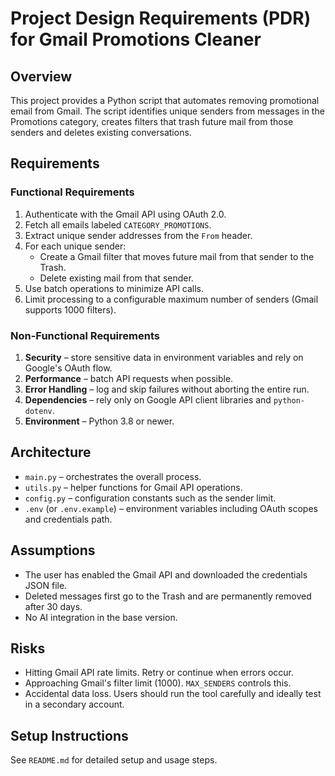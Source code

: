 # Project Design Requirements (PDR) for Gmail Promotions Cleaner

## Overview
This project provides a Python script that automates removing promotional email from Gmail. The script identifies unique senders from messages in the Promotions category, creates filters that trash future mail from those senders and deletes existing conversations.

## Requirements
### Functional Requirements
1. Authenticate with the Gmail API using OAuth 2.0.
2. Fetch all emails labeled `CATEGORY_PROMOTIONS`.
3. Extract unique sender addresses from the `From` header.
4. For each unique sender:
   - Create a Gmail filter that moves future mail from that sender to the Trash.
   - Delete existing mail from that sender.
5. Use batch operations to minimize API calls.
6. Limit processing to a configurable maximum number of senders (Gmail supports 1000 filters).

### Non-Functional Requirements
1. **Security** – store sensitive data in environment variables and rely on Google's OAuth flow.
2. **Performance** – batch API requests when possible.
3. **Error Handling** – log and skip failures without aborting the entire run.
4. **Dependencies** – rely only on Google API client libraries and `python-dotenv`.
5. **Environment** – Python 3.8 or newer.

## Architecture
- `main.py` – orchestrates the overall process.
- `utils.py` – helper functions for Gmail API operations.
- `config.py` – configuration constants such as the sender limit.
- `.env` (or `.env.example`) – environment variables including OAuth scopes and credentials path.

## Assumptions
- The user has enabled the Gmail API and downloaded the credentials JSON file.
- Deleted messages first go to the Trash and are permanently removed after 30 days.
- No AI integration in the base version.

## Risks
- Hitting Gmail API rate limits. Retry or continue when errors occur.
- Approaching Gmail's filter limit (1000). `MAX_SENDERS` controls this.
- Accidental data loss. Users should run the tool carefully and ideally test in a secondary account.

## Setup Instructions
See `README.md` for detailed setup and usage steps.
